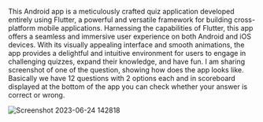 This Android app is a meticulously crafted quiz application developed entirely using Flutter, a powerful and versatile framework for building cross-platform mobile applications. Harnessing the capabilities of Flutter, this app offers a seamless and immersive user experience on both Android and iOS devices. With its visually appealing interface and smooth animations, the app provides a delightful and intuitive environment for users to engage in challenging quizzes, expand their knowledge, and have fun. 
I am sharing screenshot of one of the question, showing how does the app looks like. Basically we have 12 questions with 2 options each and in scoreboard displayed at the bottom of the app you can check whether your answer is correct or wrong.


![Screenshot 2023-06-24 142818](https://github.com/Naman2857/Quizler_Android_App/assets/91375130/e72db0e8-93e4-4ca6-9832-8316d1a79468)
